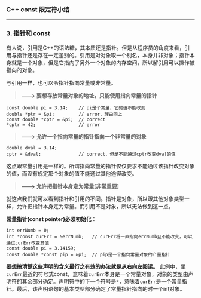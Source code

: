 ### C++ const 限定符小结 ###
--------------------------
### 3. 指针和 const ###

有人说，引用是C++的语法糖，其本质还是指针。但是从程序员的角度来看，引用与指针还是存在一定差别的。引用是对对象取一个别名，本身并非对象；指针本身就是一个对象，但是它指向了另外一个对象的内存空间，所以解引用可以操作被指向的对象。

与引用一样，也可以令指针指向常量或非常量。

> **---> 要想存放常量对象的地址，只能使用指向常量的指针** 

	const double pi = 3.14;    // pi是个常量，它的值不能改变
	double *ptr = &pi;         // error，理由同上
	const double *cptr = &pi;  // correct
	*cptr = 42;                // error

> **---> 允许一个指向常量的指针指向一个非常量的对象**
	
	double dval = 3.14;
	cptr = &dval;              // correct，但是不能通过cptr改变dval的值
	
这点跟常量引用是一样的。所谓指向常量的指针仅仅要求不能通过该指针改变对象的值，而没有规定那个对象的值不能通过其他途径改变。

> **---> 允许把指针本身定为常量[非常重要]**

就这点我们就可以看到指针和引用的不同。指针是对象，所以跟其他对象类型一样，允许把指针本身定为常量。而引用不是对象，所以无法做到这一点。

**常量指针(const pointer)必须初始化**：

	int errNumb = 0;
	int *const curErr = &errNumb;   // curErr将一直指向errNumb且不能改变，可以通过curErr改变其值
	const double pi = 3.14159;
	const double *const pip = &pi;  // pip是一个指向常量对象的产量指针
	
**要想搞清楚这些声明的含义最行之有效的办法就是从右向左阅读。**
此例中，里`curErr`最近的符号式const，意味着`curErr`本身是一个常量对象，对象的类型由声明符的其余部分确定。声明符中的下一个符号是`*`，意味着`curErr`是一个常量指针。最后，该声明语句的基本类型部分确定了常量指针指向的时一个int对象。

